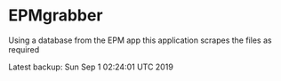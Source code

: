 # EPMgrabber
Using a database from the EPM app this application scrapes the files as required


Latest backup: Sun Sep 1 02:24:01 UTC 2019
